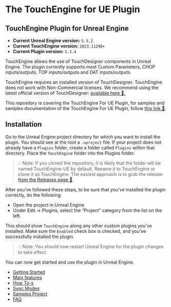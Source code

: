 # The TouchEngine for UE Plugin

## TouchEngine Plugin for Unreal Engine

* **Current Unreal Engine version:** `5.3.2`
* **Current TouchEngine version:** `2023.11290+`
* **Current Plugin version:** `1.3.4`

TouchEngine allows the use of TouchDesigner components in Unreal Engine. The plugin currently supports most Custom Parameters, CHOP inputs/outputs, TOP inputs/outputs and DAT inputs/outputs.

TouchEngine requires an installed version of TouchDesigner. TouchEngine does not work with Non-Commercial licenses. We recommend using the latest official version of TouchDesigner: [available here 🔗.](https://derivative.ca/download)

This repository is covering the TouchEngine For UE Plugin, for samples and samples documentation of the TouchEngine For UE Plugin, follow [this link 🔗](https://github.com/TouchDesigner/TouchEngine-UE-Samples/).

## Installation

Go to the Unreal Engine project directory for which you want to install the plugin. You should see at the root a `.uproject` file. If your project does not already have a `Plugins` folder, create a folder called `Plugins` within that directory. Place the `TouchEngine` folder into the Plugins folder.

> 💡 Note: If you cloned the repository, it is likely that the folder will be named TouchEngine-UE by default.
> Rename it to TouchEngine or clone it as TouchEngine. The easiest approach is to grab the release [from the Releases page 🔗](https://github.com/TouchDesigner/TouchEngine-UE-Samples/releases).

After you’ve followed these steps, to be sure that you’ve installed the plugin correctly, do the following:

- Open the project in Unreal Engine
- Under Edit -> Plugins, select the “Project” category from the list on the left.

This should show `TouchEngine` along any other custom plugins you’ve installed. Make sure the `Enabled` check box is checked, and you’ve successfully installed the plugin.

> 💡 Note: You should now restart Unreal Engine for the plugin changes to take effect.

You can now get started and use the plugin in Unreal Engine.

* [Getting Started](docs/getting-started.md)
* [Main features](docs/main-features.md)
* [How To-s](docs/how-tos.md)
* [Sync Modes](docs/sync-modes.md)
* [Samples Project](https://github.com/TouchDesigner/TouchEngine-UE-Samples/)
* [FAQ](docs/FAQ.md)
